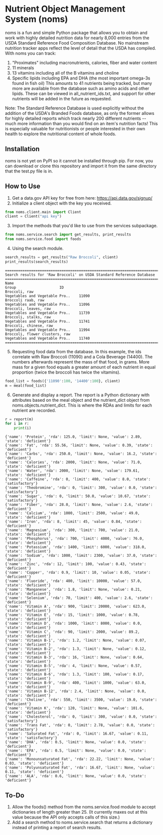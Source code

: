# Nutrient Object Management System (noms)

noms is a fun and simple Python package that allows you to obtain and work with highly detailed nutrition data for nearly 8,000 entries from the USDA Standard Reference Food Composition Database. No mainstream nutrition tracker apps reflect the level of detail that the USDA has compiled. With noms you can track:
1. "Proximates" including macronutrients, calories, fiber and water content
2. 11 minerals
3. 13 vitamins including all of the B vitamins and choline
4. Specific lipids including EPA and DHA (the most important omega-3s found in fish oil)
This amounts to 41 nutrients being tracked, but many more are available from the database such as amino acids and other lipids. These can be viewed in all_nutrient_ids.txt, and support for other nutrients will be added in the future as requested.

Note: The Standard Reference Database is used explicitly without the addition of the USDA's Branded Foods database, as only the former allows for highly detailed reports which track nearly 200 different nutrients -- much more information than you would find on an item's nutrition facts! This is especially valuable for nutritionists or people interested in their own health to explore the nutritional content of whole foods. 

## Installation
noms is not yet on PyPI so it cannot be installed through pip. For now, you can download or clone this repository and import it from the same directory that the test.py file is in.

## How to Use
1. Get a data.gov API key for free from here: https://api.data.gov/signup/
2. Initialize a client object with the key you received.
```python
from noms.client.main import Client
client = Client("api key")
```
3. Import the methods that you'd like to use from the services subpackage.
```python
from noms.service.search import get_results, print_results
from noms.service.food import foods
```
4. Using the search module.
```python
search_results = get_results("Raw Broccoli", client)
print_results(search_results)
```
```
================================================================================================================
Search results for 'Raw Broccoli' on USDA Standard Reference Database
================================================================================================================
Name                                                                                 Group                    ID
Broccoli, raw                                                            Vegetables and Vegetable Pro..    11090
Broccoli raab, raw                                                       Vegetables and Vegetable Pro..    11096
Broccoli, leaves, raw                                                    Vegetables and Vegetable Pro..    11739
Broccoli, stalks, raw                                                    Vegetables and Vegetable Pro..    11741
Broccoli, chinese, raw                                                   Vegetables and Vegetable Pro..    11994
Broccoli, flower clusters, raw                                           Vegetables and Vegetable Pro..    11740
================================================================================================================
```
5. Requesting food data from the database. In this example, the ids correlate with Raw Broccoli (11090) and a Cola Beverage (14400). The numbers afterwards represent the mass of that food, in grams. More mass for a given food equals a greater amount of each nutrient in equal proportion (twice the broccoli has twice the vitamins).
```python
food_list = foods({'11090':100, '14400':100}, client)
m = meal(food_list)
```
6. Generate and display a report. The report is a Python dictionary with attributes based on the meal object and the nutrient_dict object from noms.objects.nutrient_dict. This is where the RDAs and limits for each nutrient are recorded.
```python
r = report(m)
for i in r:
    print(i)
```
```
{'name': 'Protein', 'rda': 125.0, 'limit': None, 'value': 2.89, 'state': 'deficient'}
{'name': 'Fat', 'rda': 55.56, 'limit': None, 'value': 0.39, 'state': 'deficient'}
{'name': 'Carbs', 'rda': 250.0, 'limit': None, 'value': 16.2, 'state': 'deficient'}
{'name': 'Calories', 'rda': 2000, 'limit': None, 'value': 71.0, 'state': 'deficient'}
{'name': 'Water', 'rda': 2000, 'limit': None, 'value': 179.61, 'state': 'deficient'}
{'name': 'Caffeine', 'rda': 0, 'limit': 400, 'value': 8.0, 'state': 'satisfactory'}
{'name': 'Theobromine', 'rda': 0, 'limit': 300, 'value': 0.0, 'state': 'satisfactory'}
{'name': 'Sugar', 'rda': 0, 'limit': 50.0, 'value': 10.67, 'state': 'satisfactory'}
{'name': 'Fiber', 'rda': 28.0, 'limit': None, 'value': 2.6, 'state': 'deficient'}
{'name': 'Calcium', 'rda': 1000, 'limit': 2500, 'value': 49.0, 'state': 'deficient'}
{'name': 'Iron', 'rda': 8, 'limit': 45, 'value': 0.84, 'state': 'deficient'}
{'name': 'Magnesium', 'rda': 300, 'limit': 700, 'value': 21.0, 'state': 'deficient'}
{'name': 'Phosphorus', 'rda': 700, 'limit': 4000, 'value': 76.0, 'state': 'deficient'}
{'name': 'Potassium', 'rda': 1400, 'limit': 6000, 'value': 318.0, 'state': 'deficient'}
{'name': 'Sodium', 'rda': 1000, 'limit': 2300, 'value': 37.0, 'state': 'deficient'}
{'name': 'Zinc', 'rda': 12, 'limit': 100, 'value': 0.43, 'state': 'deficient'}
{'name': 'Copper', 'rda': 0.9, 'limit': 10, 'value': 0.05, 'state': 'deficient'}
{'name': 'Fluoride', 'rda': 400, 'limit': 10000, 'value': 57.0, 'state': 'deficient'}
{'name': 'Manganese', 'rda': 1.8, 'limit': None, 'value': 0.21, 'state': 'deficient'}
{'name': 'Selenium', 'rda': 70, 'limit': 400, 'value': 2.6, 'state': 'deficient'}
{'name': 'Vitamin A', 'rda': 900, 'limit': 20000, 'value': 623.0, 'state': 'deficient'}
{'name': 'Vitamin E', 'rda': 15, 'limit': 1000, 'value': 0.78, 'state': 'deficient'}
{'name': 'Vitamin D', 'rda': 1000, 'limit': 8000, 'value': 0.0, 'state': 'deficient'}
{'name': 'Vitamin C', 'rda': 90, 'limit': 2000, 'value': 89.2, 'state': 'deficient'}
{'name': 'Vitamin B-1', 'rda': 1.2, 'limit': None, 'value': 0.07, 'state': 'deficient'}
{'name': 'Vitamin B-2', 'rda': 1.3, 'limit': None, 'value': 0.12, 'state': 'deficient'}
{'name': 'Vitamin B-3', 'rda': 16, 'limit': None, 'value': 0.64, 'state': 'deficient'}
{'name': 'Vitamin B-5', 'rda': 4, 'limit': None, 'value': 0.57, 'state': 'deficient'}
{'name': 'Vitamin B-6', 'rda': 1.3, 'limit': 100, 'value': 0.17, 'state': 'deficient'}
{'name': 'Vitamin B-9', 'rda': 400, 'limit': 1000, 'value': 63.0, 'state': 'deficient'}
{'name': 'Vitamin B-12', 'rda': 2.4, 'limit': None, 'value': 0.0, 'state': 'deficient'}
{'name': 'Choline', 'rda': 550, 'limit': 3500, 'value': 19.0, 'state': 'deficient'}
{'name': 'Vitamin K', 'rda': 120, 'limit': None, 'value': 101.6, 'state': 'deficient'}
{'name': 'Cholesterol', 'rda': 0, 'limit': 300, 'value': 0.0, 'state': 'satisfactory'}
{'name': 'Trans Fat', 'rda': 0, 'limit': 2.78, 'value': 0.0, 'state': 'satisfactory'}
{'name': 'Saturated Fat', 'rda': 0, 'limit': 16.67, 'value': 0.11, 'state': 'satisfactory'}
{'name': 'DHA', 'rda': 0.5, 'limit': None, 'value': 0.0, 'state': 'deficient'}
{'name': 'EPA', 'rda': 0.5, 'limit': None, 'value': 0.0, 'state': 'deficient'}
{'name': 'Monounsaturated Fat', 'rda': 22.22, 'limit': None, 'value': 0.03, 'state': 'deficient'}
{'name': 'Polyunsaturated Fat', 'rda': 16.67, 'limit': None, 'value': 0.11, 'state': 'deficient'}
{'name': 'ALA', 'rda': 0.6, 'limit': None, 'value': 0.0, 'state': 'deficient'}
```
## To-Do
1. Allow the foods() method from the noms.service.food module to accept dictionaries of length greater than 25. (It currently maxes out at this value because the API only accepts calls of this size.)
2. Add a search method to noms.service.search that returns a dictionary instead of printing a report of search results.